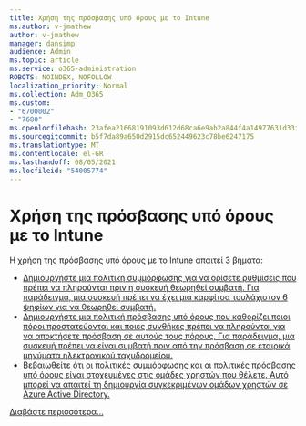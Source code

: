 ```yaml
---
title: Χρήση της πρόσβασης υπό όρους με το Intune
ms.author: v-jmathew
author: v-jmathew
manager: dansimp
audience: Admin
ms.topic: article
ms.service: o365-administration
ROBOTS: NOINDEX, NOFOLLOW
localization_priority: Normal
ms.collection: Adm_O365
ms.custom:
- "6700002"
- "7680"
ms.openlocfilehash: 23afea21668191093d612d68ca6e9ab2a844f4a14977631d33f4fd956fc3c4e7
ms.sourcegitcommit: b5f7da89a650d2915dc652449623c78be6247175
ms.translationtype: MT
ms.contentlocale: el-GR
ms.lasthandoff: 08/05/2021
ms.locfileid: "54005774"
---
```

# <a name="using-conditional-access-with-intune"></a>Χρήση της πρόσβασης υπό όρους με το Intune

Η χρήση της πρόσβασης υπό όρους με το Intune απαιτεί 3 βήματα:

- [Δημιουργήστε μια πολιτική συμμόρφωσης για να ορίσετε ρυθμίσεις που πρέπει να πληρούνται πριν η συσκευή θεωρηθεί συμβατή. Για παράδειγμα, μια συσκευή πρέπει να έχει μια καρφίτσα τουλάχιστον 6 ψηφίων για να θεωρηθεί συμβατή.](https://docs.microsoft.com/mem/intune/protect/create-compliance-policy)
- [Δημιουργήστε μια πολιτική πρόσβασης υπό όρους που καθορίζει ποιοι πόροι προστατεύονται και ποιες συνθήκες πρέπει να πληρούνται για να αποκτήσετε πρόσβαση σε αυτούς τους πόρους. Για παράδειγμα, μια συσκευή πρέπει να είναι συμβατή πριν από την πρόσβαση σε εταιρικά μηνύματα ηλεκτρονικού ταχυδρομείου.](https://docs.microsoft.com/mem/intune/protect/tutorial-protect-email-on-unmanaged-devices#create-conditional-access-policies)
- [Βεβαιωθείτε ότι οι πολιτικές συμμόρφωσης και οι πολιτικές πρόσβασης υπό όρους είναι στοχευμένες στις ομάδες χρηστών που θέλετε. Αυτό μπορεί να απαιτεί τη δημιουργία συγκεκριμένων ομάδων χρηστών σε Azure Active Directory.](https://docs.microsoft.com/troubleshoot/mem/intune/troubleshoot-conditional-access)

[Διαβάστε περισσότερα...](https://docs.microsoft.com/mem/intune/protect/device-compliance-get-started)
